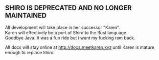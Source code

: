 ## SHIRO IS DEPRECATED AND NO LONGER MAINTAINED

All development will take place in her successor "Karen".<br/>
Karen will effectively be a port of Shiro to the Rust language.<br>
Goodbye Java. It was a fun ride but i want my fucking ram back.

All docs will stay online at http://docs.meetkaren.xyz until Karen is mature enough to replace Shiro.

